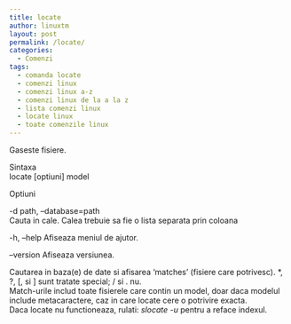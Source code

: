 ```yaml
---
title: locate
author: linuxtm
layout: post
permalink: /locate/
categories:
  - Comenzi
tags:
  - comanda locate
  - comenzi linux
  - comenzi linux a-z
  - comenzi linux de la a la z
  - lista comenzi linux
  - locate linux
  - toate comenzile linux
---
```

Gaseste fisiere.

Sintaxa  
locate [optiuni] model

Optiuni

-d path, &#8211;database=path  
Cauta in cale. Calea trebuie sa fie o lista separata prin coloana

-h, &#8211;help Afiseaza meniul de ajutor.

&#8211;version Afiseaza versiunea.

Cautarea in baza(e) de date si afisarea &#8216;matches&#8217; (fisiere care potrivesc). *, ?, [, si ] sunt tratate special; / si . nu.  
Match-urile includ toate fisierele care contin un model, doar daca modelul include metacaractere, caz in care locate cere o potrivire exacta.  
Daca locate nu functioneaza, rulati: *slocate -u* pentru a reface indexul.